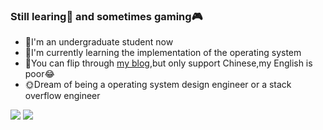 ### Still learing:book: and sometimes gaming:video_game:

- 🔭I'm an undergraduate student now
- 🌱I'm currently learning the implementation of the operating system
- 💬You can flip through [my blog](https://git.luhawxem.com/),but only support Chinese,my English is poor:joy:
- 🌞Dream of being a operating system design engineer or a stack overflow engineer

![](https://github-readme-stats.vercel.app/api?username=LuHawXem&count_private=true&show_icons=true&include_all_commits=false)
![](https://github-readme-stats.vercel.app/api/top-langs/?layout=compact&username=LuHawXen&exclude_repo=luhawxem.github.io&langs_count=6)

<!--
**LuHawXem/LuHawXem** is a ✨ _special_ ✨ repository because its `README.md` (this file) appears on your GitHub profile.

Here are some ideas to get you started:

- 🔭 I’m currently working on ...
- 🌱 I’m currently learning ...
- 👯 I’m looking to collaborate on ...
- 🤔 I’m looking for help with ...
- 💬 Ask me about ...
- 📫 How to reach me: ...
- 😄 Pronouns: ...
- ⚡ Fun fact: ...
-->
